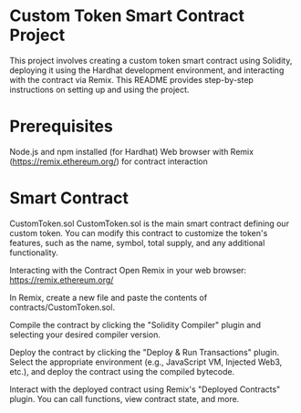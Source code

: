 # Custom Token Smart Contract Project
This project involves creating a custom token smart contract using Solidity, deploying it using the Hardhat development environment, and interacting with the contract via Remix. This README provides step-by-step instructions on setting up and using the project.

# Prerequisites
Node.js and npm installed (for Hardhat)
Web browser with Remix (https://remix.ethereum.org/) for contract interaction

# Smart Contract
CustomToken.sol
CustomToken.sol is the main smart contract defining our custom token. You can modify this contract to customize the token's features, such as the name, symbol, total supply, and any additional functionality.

Interacting with the Contract
Open Remix in your web browser: https://remix.ethereum.org/

In Remix, create a new file and paste the contents of contracts/CustomToken.sol.

Compile the contract by clicking the "Solidity Compiler" plugin and selecting your desired compiler version.

Deploy the contract by clicking the "Deploy & Run Transactions" plugin. Select the appropriate environment (e.g., JavaScript VM, Injected Web3, etc.), and deploy the contract using the compiled bytecode.

Interact with the deployed contract using Remix's "Deployed Contracts" plugin. You can call functions, view contract state, and more.

